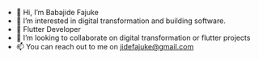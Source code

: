 - 👋 Hi, I’m Babajide Fajuke
- 👀 I’m interested in digital transformation and building software.
- 🌱 Flutter Developer
- 💞️ I’m looking to collaborate on digital transformation or flutter projects
- 📫 You can reach out to me on jidefajuke@gmail.com

<!---
jayfaj/jayfaj is a ✨ special ✨ repository because its `README.md` (this file) appears on your GitHub profile.
You can click the Preview link to take a look at your changes.
--->
